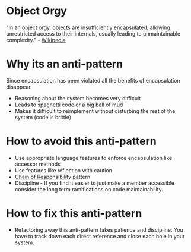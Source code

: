 # Object Orgy

"In an object orgy, objects are insufficiently encapsulated, allowing unrestricted access to their internals, usually leading to unmaintainable complexity." - [Wikipedia][1]

# Why its an anti-pattern

Since encapsulation has been violated all the benefits of encapsulation disappear.

+ Reasoning about the system becomes very difficult
+ Leads to spaghetti code or a big ball of mud
+ Makes it difficult to reimplement without disturbing the rest of the system (code is brittle)

# How to avoid this anti-pattern

+ Use appropriate language features to enforce encapsulation like accessor methods
+ Use features like reflection with caution
+ [Chain of Responsibility](../../patterns/chain-of-responsibility/README.md) pattern
+ Discipline - If you find it easier to just make a member accessible consider the long term ramifications on code maintainability.

# How to fix this anti-pattern

+ Refactoring away this anti-pattern takes patience and discipline. You have to track down each direct reference and close each hole in your system.

[1]: http://en.wikipedia.org/wiki/Object_orgy
